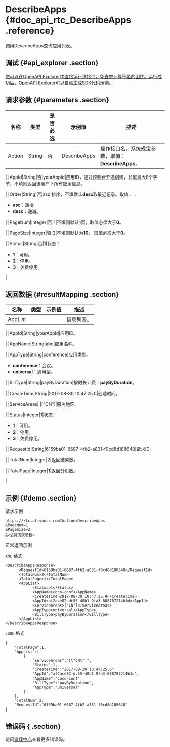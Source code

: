 # DescribeApps {#doc_api_rtc_DescribeApps .reference}

调用DescribeApps查询应用列表。

## 调试 {#api_explorer .section}

[您可以在OpenAPI Explorer中直接运行该接口，免去您计算签名的困扰。运行成功后，OpenAPI Explorer可以自动生成SDK代码示例。](https://api.aliyun.com/#product=rtc&api=DescribeApps&type=RPC&version=2018-01-11)

## 请求参数 {#parameters .section}

|名称|类型|是否必选|示例值|描述|
|--|--|----|---|--|
|Action|String|否|DescribeApps|操作接口名，系统规定参数，取值：**DescribeApps**。

 |
|AppId|String|否|yourAppId|应用ID，通过控制台开通创建，长度最大8个字节，不填则返回该用户下所有应用信息。

 |
|Order|String|否|asc|排序，不填默认**desc**取最近记录。取值： 、

 -   **asc**：递增。
-   **desc**：递减。

 |
|PageNum|Integer|否|1|不填则默认**1**页，取值必须大于**0**。

 |
|PageSize|Integer|否|2|不填则默认为**10**， 取值必须大于**0**。

 |
|Status|String|否|1|状态：

 -   **1**：可用。
-   **2**：停用。
-   **3**：欠费停用。

 |

## 返回数据 {#resultMapping .section}

|名称|类型|示例值|描述|
|--|--|---|--|
|AppList| | |信息列表。

 |
|AppId|String|yourAppId|应用ID。

 |
|AppName|String|abc|应用名称。

 |
|AppType|String|conference|应用类型。

 -   **conference**：会议。
-   **universal**：通用型。

 |
|BillType|String|payByDuration|按时长计费：**payByDuration**。

 |
|CreateTime|String|2017-08-30 10:47:25.0|创建时间。

 |
|ServiceAreas| |\["CN"\]|服务地区。

 |
|Status|Integer|1|状态：

 -   **1**：可用。
-   **2**：停用。
-   **3**：欠费停用。

 |
|RequestId|String|6159ba01-6687-4fb2-a831-f0cd8d188648|请求ID。

 |
|TotalNum|Integer|2|返回结果数。

 |
|TotalPage|Integer|1|返回分页数。

 |

## 示例 {#demo .section}

请求示例

``` {#request_demo}
https://rtc.aliyuncs.com?Action=DescribeApps
&PageNum=1
&PageSize=2
&<公共请求参数>
```

正常返回示例

`XML` 格式

``` {#xml_return_success_demo}
<DescribeAppsResponse>
	  <RequestId>6159ba01-6687-4fb2-a831-f0cd8d188648</RequestId>
	  <TotalNum>2</TotalNum>
	  <TotalPage>1</TotalPage>
	  <AppList>
		    <Status>1</Status>
		    <AppName>coco-conf</AppName>
		    <CreateTime>2017-08-30 10:47:25.0</CreateTime>
		    <AppId>af2ace82-dc55-40b1-9fa3-688787214b1d</AppId>
		    <ServiceAreas>["CN"]</ServiceAreas>
		    <AppType>universal</AppType>
		    <BillType>payByDuration</BillType>
	  </AppList>
</DescribeAppsResponse>
```

`JSON` 格式

``` {#json_return_success_demo}
{
	"TotalPage":1,
	"AppList":[
		{
			"ServiceAreas":"[\"CN\"]",
			"Status":1,
			"CreateTime":"2017-08-30 10:47:25.0",
			"AppId":"af2ace82-dc55-40b1-9fa3-688787214b1d",
			"AppName":"coco-conf",
			"BillType":"payByDuration",
			"AppType":"universal"
		}
	],
	"TotalNum":2,
	"RequestId":"6159ba01-6687-4fb2-a831-f0cd8d188648"
}
```

## 错误码 { .section}

访问[错误中心](https://error-center.aliyun.com/status/product/rtc)查看更多错误码。

